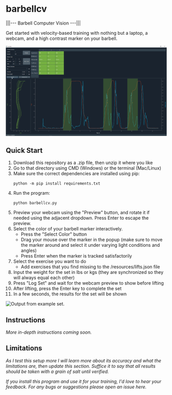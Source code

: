 # barbellcv
|||--- Barbell Computer Vision ---|||

Get started with velocity-based training with nothing but a laptop, a webcam,
and a high contrast marker on your barbell.

![Power snatch logged in barbellcv.](doc/power_snatch_example.png)

## Quick Start

1. Download this repository as a .zip file, then unzip it where you like
2. Go to that directory using CMD (Windows) or the terminal (Mac/Linux)
3. Make sure the correct dependencies are installed using pip:
    ```
    python -m pip install requirements.txt
   ```
4. Run the program:
    ```
    python barbellcv.py
    ```
5. Preview your webcam using the "Preview" button, and rotate it if needed using the adjacent dropdown.
Press Enter to escape the preview.
6. Select the color of your barbell marker interactively.
    - Press the "Select Color" button
    - Drag your mouse over the marker in the popup (make sure to move the marker around and select it
    under varying light conditions and angles)
    - Press Enter when the marker is tracked satisfactorily
7. Select the exercise you want to do
    - Add exercises that you find missing to the /resources/lifts.json file
8. Input the weight for the set in lbs or kgs (they are synchronized so they will always equal each other)
9. Press "Log Set" and wait for the webcam preview to show before lifting
10. After lifting, press the Enter key to complete the set
11. In a few seconds, the results for the set will be shown

![Output from example set.](doc/test_reps_annotated.png)

## Instructions
*More in-depth instructions coming soon.*

## Limitations
*As I test this setup more I will learn more about its accuracy and what the limitations are, then update
this section. Suffice it to say that all results should be taken with a grain of salt until verified.*

*If you install this program and use it for your training, I'd love to hear your feedback. For any
bugs or suggestions please open an issue here.*